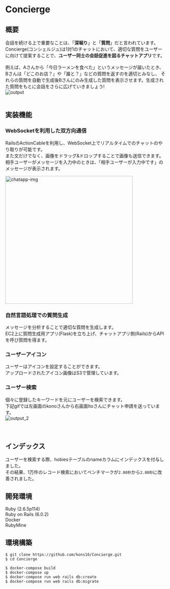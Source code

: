 # Concierge

## 概要

会話を続ける上で重要なことは、「**深堀り**」と「**質問**」だと言われています。  
Concierge(コンシェルジュ)は1対1のチャットにおいて、適切な質問をユーザーに向けて提案することで、**ユーザー同士の会話促進を図るチャットアプリ**です。  
<br />
例えば、Aさんから「今日ラーメンを食べた」というメッセージが届いたとき、Bさんは「どこのお店？」や「誰と？」などの質問を返すのを適切とみなし、
それらの質問を自動で生成後Bさんにのみ生成した質問を表示させます。生成された質問をもとに会話をさらに広げていきましょう!  
![output](https://user-images.githubusercontent.com/31591102/67262923-64f35b80-f4e1-11e9-8b63-eec4e0ac58a1.gif)<br /> 
<br />

## 実装機能

### WebSocketを利用した双方向通信

RailsのActionCableを利用し、WebSocket上でリアルタイムでのチャットのやり取りが可能です。  
また文だけでなく、画像をドラッグ&ドロップすることで画像も送信できます。  
相手ユーザーがメッセージを入力中のときは、「相手ユーザーが入力中です」のメッセージが表示されます。

<img width="400" alt="chatapp-img" src="https://user-images.githubusercontent.com/31591102/73068353-58224180-3eee-11ea-8e51-66947c9edadc.png">


### 自然言語処理での質問生成

メッセージを分析することで適切な質問を生成します。  
EC2上に質問生成用アプリ(Flask)を立ち上げ、チャットアプリ側(Rails)からAPIを呼び質問を得ます。

### ユーザーアイコン

ユーザーはアイコンを設定することができます。  
アップロードされたアイコン画像はS3で管理しています。

### ユーザー検索

個々に登録したキーワードを元にユーザーを検索できます。  
下記gifでは左画面のkonoさんから右画面Itoさんにチャット申請を送っています。  
![output_2](https://user-images.githubusercontent.com/31591102/67465999-4330da80-f681-11e9-9e5d-61f122323d3d.gif)<br /> 
<br />
<br />

## インデックス
ユーザーを検索する際、hobiesテーブルのnameカラムにインデックスを付与しました。  
その結果、1万件のレコード検索においてベンチマークが`2.80秒`から`2.08秒`に改善されました。
  
## 開発環境

Ruby (2.6.5p114)  
Ruby on Rails (6.0.2)  
Docker  
RubyMine  

## 環境構築

```
$ git clone https://github.com/kons16/Concierge.git
$ cd Concierge

$ docker-compose build
$ docker-compose up
$ docker-compose run web rails db:create
$ docker-compose run web rails db:migrate
```
